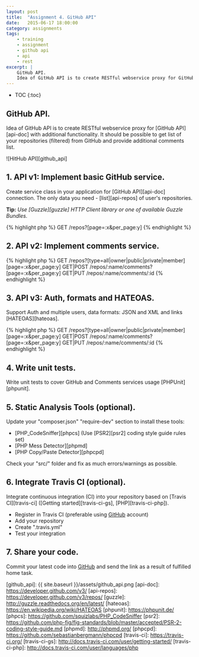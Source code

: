 ```yaml
---
layout: post
title:  "Assignment 4. GitHub API"
date:   2015-06-17 18:00:00
category: assignments
tags:
    - training
    - assignment
    - github api
    - api
    - rest
excerpt: |
    GitHub API.
    Idea of GitHub API is to create RESTful webservice proxy for GitHub API with additional functionality.
---
```

* TOC
{:toc}

## GitHub API.

Idea of GitHub API is to create RESTful webservice proxy for [GitHub API][api-doc] with additional functionality.
It&nbsp;should be possible to get list of your repositories (filtered) from GitHub and provide additional comments list.

![HitHub API][github_api]

## 1. API v1: Implement basic GitHub service.

Create service class in your application for [GitHub API][api-doc] connection. The only data you need -
[list][api-repos] of user's repositories.

**Tip:** _Use [Guzzle][guzzle] HTTP Client library or one of available Guzzle Bundles._

{% highlight php %}
GET /repos?[page=:x&per_page:y]
{% endhighlight %}

## 2. API v2: Implement comments service.

{% highlight php %}
GET         /repos?[type=all|owner|public|private|member][page=:x&per_page:y]
GET|POST    /repos/:name/comments?[page=:x&per_page:y]
GET|PUT     /repos/:name/comments/:id
{% endhighlight %}

## 3. API v3: Auth, formats and HATEOAS.

Support Auth and multiple users, data formats: JSON and XML and links [HATEOAS][hateoas].

{% highlight php %}
GET         /repos?[type=all|owner|public|private|member][page=:x&per_page:y]
GET|POST    /repos/:name/comments?[page=:x&per_page:y]
GET|PUT     /repos/:name/comments/:id
{% endhighlight %}

## 4. Write unit tests.

Write unit tests to cover GitHub and Comments services usage [PHPUnit][phpunit].

## 5. Static Analysis Tools (optional).

Update your "composer.json" "require-dev" section to install these tools:

* [PHP_CodeSniffer][phpcs] (Use [PSR2][psr2] coding style guide rules set)
* [PHP Mess Detector][phpmd]
* [PHP Copy/Paste Detector][phpcpd]

Check your "src/" folder and fix as much errors/warnings as possible.
  
## 6. Integrate Travis CI (optional).
 
Integrate continuous integration (CI) into your repository based on [Travis CI][travis-ci]
([Getting started][travis-ci-gs], [PHP][travis-ci-php]).
 
* Register in Travis CI (preferable using [GitHub][github] account)
* Add your repository
* Create ".travis.yml"
* Test your integration

## 7. Share your code.

Commit your latest code into [GitHub][github] and send the link as a result of fulfilled home task.

[github]:               https://github.com/
[github_api]:           {{ site.baseurl }}/assets/github_api.png
[api-doc]:              https://developer.github.com/v3/
[api-repos]:            https://developer.github.com/v3/repos/
[guzzle]:               http://guzzle.readthedocs.org/en/latest/
[hateoas]:              https://en.wikipedia.org/wiki/HATEOAS
[phpunit]:              https://phpunit.de/
[phpcs]:                https://github.com/squizlabs/PHP_CodeSniffer
[psr2]:                 https://github.com/php-fig/fig-standards/blob/master/accepted/PSR-2-coding-style-guide.md
[phpmd]:                http://phpmd.org/
[phpcpd]:               https://github.com/sebastianbergmann/phpcpd
[travis-ci]:            https://travis-ci.org/
[travis-ci-gs]:         http://docs.travis-ci.com/user/getting-started/
[travis-ci-php]:        http://docs.travis-ci.com/user/languages/php